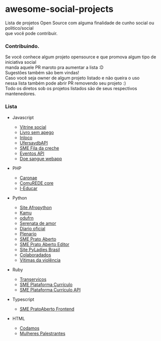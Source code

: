 # awesome-social-projects  
Lista de projetos Open Source com alguma finalidade de cunho social ou politico/social  
que você pode contribuir.


### Contribuindo.  
Se você conhece algum projeto opensource e que promova algum tipo de iniciativa social  
manda aquele PR maroto pra aumentar a lista :D  
Sugestões também são bem vindas!   
Caso você seja owner de algum projeto listado e não queira o uso  
nessa lista também pode abrir PR removendo seu projeto :)  
Todo os diretos sob os projetos listados são de seus respectivos mantenedores.  



### Lista

- Javascript  
  - [Vitrine social](https://github.com/Coderockr/vitrine-social)
  - [Livro sem apego](https://github.com/mtsalcova/livro-sem-apego)
  - [Inloco](https://github.com/MinisterioPublicoRJ/inloco)
  - [UfersavdbAPI](https://github.com/UFERSA-Vai-de-Bike/ufersavdbAPI)
  - [SME Fila da creche](https://github.com/prefeiturasp/SME-FilaDaCreche)
  - [Eventos API](https://github.com/frontendbr/eventos-api)
  - [Doe sangue webapp](https://github.com/givebloodorg/doesangue-webapp)

- PHP
  - [Caronae](https://github.com/caronae/caronae-backend)
  - [ComuREDE core](https://github.com/comuREDE/core)
  - [I-Educar](https://github.com/portabilis/i-educar)
  
- Python
  - [Site Afropython](https://github.com/AfroPython/afropython-site)
  - [Kamu](https://github.com/ayr-ton/kamu)
  - [odufrn](https://github.com/odufrn/odufrn-api-py)
  - [Serenata de amor](https://github.com/okfn-brasil/serenata-de-amor)
  - [Diario oficial](https://github.com/okfn-brasil/diario-oficial)
  - [Plenario](https://github.com/plenario/plenario)
  - [SME Prato Aberto](https://github.com/prefeiturasp/SME-PratoAberto-API)
  - [SME Prato Aberto Editor](https://github.com/prefeiturasp/SME-PratoAberto-Editor)
  - [Site PyLadies Brasil](https://github.com/pyladies-brazil/br-pyladies-pelican)
  - [Colaboradados](https://github.com/colaboradados)
  - [Vítimas da violência](https://github.com/okfn-brasil/vitimas-da-intolerancia)

- Ruby
  - [Transervicos](https://github.com/juuh42dias/transervicos)
  - [SME Plataforma Currículo](https://github.com/prefeiturasp/SME-plataforma-curriculo)
  - [SME Plataforma Currículo API](https://github.com/prefeiturasp/SME-plataforma-curriculo-API)

- Typescript
  - [SME PratoAberto Frontend](https://github.com/prefeiturasp/SME-PratoAberto-Frontend)

- HTML
  - [Codamos](https://github.com/codamos/codamos.github.io/)
  - [Mulheres Palestrantes](https://github.com/insideoutprojectbr/mulheres-palestrantes)


  
  
  
